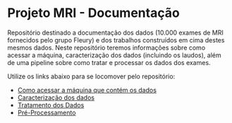 # Projeto MRI - Documentação
Repositório destinado a documentação dos dados (10.000 exames de MRI fornecidos pelo grupo Fleury) e dos trabalhos construídos em cima destes mesmos dados. Neste repositório teremos informações sobre como acessar a máquina, caracterização dos dados (incluindo os laudos), além de uma pipeline sobre como tratar e processar os dados dos exames.

Utilize os links abaixo para se locomover pelo repositório:
- [Como acessar a máquina que contém os dados](https://github.com/Lucas-Junqueira/MRI/blob/main/acesso_maquina/acesso_maquina.md)
- [Caracterização dos dados](https://github.com/Lucas-Junqueira/MRI/blob/main/caracterizacao/caracterizacao.md)
- [Tratamento dos Dados]()
- [Pré-Processamento]()